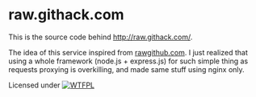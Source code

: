 raw.githack.com
===============

This is the source code behind <http://raw.githack.com/>.

The idea of this service inspired from [rawgithub.com](http://rawgithub.com/).
I just realized that using a whole framework (node.js + express.js) for such
simple thing as requests proxying is overkilling, and made same stuff using
nginx only.

Licensed under [![WTFPL](http://www.wtfpl.net/wp-content/uploads/2012/12/wtfpl-badge-4.png)](http://www.wtfpl.net/)
